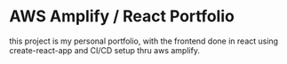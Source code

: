 # AWS Amplify / React Portfolio

this project is my personal portfolio, with the frontend done in react using create-react-app and CI/CD setup thru aws amplify.
